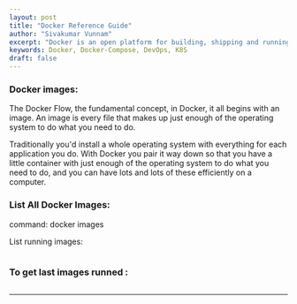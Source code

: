 ```yaml
---
layout: post
title: "Docker Reference Guide"
author: "Sivakumar Vunnam"
excerpt: "Docker is an open platform for building, shipping and running distributed applications. It gives programmers, development teams and operations engineers the common toolbox they need to take advantage of the distributed and networked nature of modern applications. In other words , Docker is an abstraction on top of low-level operating system tools that allows you to run one or more containerized processes or applications within one or more virtualized Linux instances."
keywords: Docker, Docker-Compose, DevOps, K8S
draft: false
---
```

### Docker images:
The Docker Flow, the fundamental concept, in Docker, it all begins with an image. An image is every file that makes up just enough of the operating system to do what you need to do.

Traditionally you'd install a whole operating system with everything for each application you do. With Docker you pair it way down so that you have a little container with just enough of the operating system to do what you need to do, and you can have lots and lots of these efficiently on a computer.

### List All Docker Images:
command: docker images

List running images:
```docker ps -a
```

### To get last images runned :

```docker ps -l
```

---
